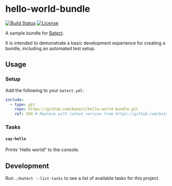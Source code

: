 # hello-world-bundle

[![Build Status](https://img.shields.io/github/workflow/status/batect/hello-world-bundle/Pipeline/main)](https://github.com/batect/hello-world-bundle/actions?query=workflow%3APipeline+branch%3Amain)
[![License](https://img.shields.io/github/license/batect/hello-world-bundle.svg)](https://opensource.org/licenses/Apache-2.0)

A sample bundle for [Batect](https://batect.dev).

It is intended to demonstrate a basic development experience for creating a bundle, including an automated test setup.

## Usage

### Setup

Add the following to your `batect.yml`:

```yaml
include:
  - type: git
    repo: https://github.com/batect/hello-world-bundle.git
    ref: XXX # Replace with latest version from https://github.com/batect/hello-world-bundle/releases
```

### Tasks

#### `say-hello`

Prints 'Hello world!' to the console.

## Development

Run `./batect --list-tasks` to see a list of available tasks for this project.
